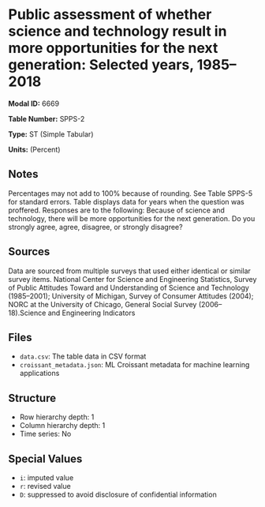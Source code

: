 # Public assessment of whether science and technology result in more opportunities for the next generation: Selected years, 1985–2018

**Modal ID:** 6669

**Table Number:** SPPS-2

**Type:** ST (Simple Tabular)

**Units:** (Percent)

## Notes

Percentages may not add to 100% because of rounding. See Table SPPS-5 for standard errors. Table displays data for years when the question was proffered. Responses are to the following: Because of science and technology, there will be more opportunities for the next generation. Do you strongly agree, agree, disagree, or strongly disagree?

## Sources

Data are sourced from multiple surveys that used either identical or similar survey items. National Center for Science and Engineering Statistics, Survey of Public Attitudes Toward and Understanding of Science and Technology (1985–2001); University of Michigan, Survey of Consumer Attitudes (2004); NORC at the University of Chicago, General Social Survey (2006–18).Science and Engineering Indicators

## Files

- `data.csv`: The table data in CSV format
- `croissant_metadata.json`: ML Croissant metadata for machine learning applications

## Structure

- Row hierarchy depth: 1
- Column hierarchy depth: 1
- Time series: No

## Special Values

- `i`: imputed value
- `r`: revised value
- `D`: suppressed to avoid disclosure of confidential information
